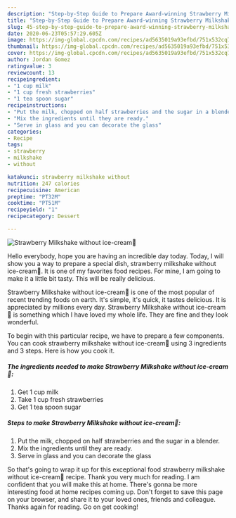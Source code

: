 ```yaml
---
description: "Step-by-Step Guide to Prepare Award-winning Strawberry Milkshake without ice-cream🍹"
title: "Step-by-Step Guide to Prepare Award-winning Strawberry Milkshake without ice-cream🍹"
slug: 45-step-by-step-guide-to-prepare-award-winning-strawberry-milkshake-without-ice-cream
date: 2020-06-23T05:57:29.605Z
image: https://img-global.cpcdn.com/recipes/ad5635019a93efbd/751x532cq70/strawberry-milkshake-without-ice-cream🍹-recipe-main-photo.jpg
thumbnail: https://img-global.cpcdn.com/recipes/ad5635019a93efbd/751x532cq70/strawberry-milkshake-without-ice-cream🍹-recipe-main-photo.jpg
cover: https://img-global.cpcdn.com/recipes/ad5635019a93efbd/751x532cq70/strawberry-milkshake-without-ice-cream🍹-recipe-main-photo.jpg
author: Jordan Gomez
ratingvalue: 3
reviewcount: 13
recipeingredient:
- "1 cup milk"
- "1 cup fresh strawberries"
- "1 tea spoon sugar"
recipeinstructions:
- "Put the milk, chopped on half strawberries and the sugar in a blender."
- "Mix the ingredients until they are ready."
- "Serve in glass and you can decorate the glass"
categories:
- Recipe
tags:
- strawberry
- milkshake
- without

katakunci: strawberry milkshake without 
nutrition: 247 calories
recipecuisine: American
preptime: "PT32M"
cooktime: "PT51M"
recipeyield: "1"
recipecategory: Dessert

---
```



![Strawberry Milkshake without ice-cream🍹](https://img-global.cpcdn.com/recipes/ad5635019a93efbd/751x532cq70/strawberry-milkshake-without-ice-cream🍹-recipe-main-photo.jpg)

Hello everybody, hope you are having an incredible day today. Today, I will show you a way to prepare a special dish, strawberry milkshake without ice-cream🍹. It is one of my favorites food recipes. For mine, I am going to make it a little bit tasty. This will be really delicious.

Strawberry Milkshake without ice-cream🍹 is one of the most popular of recent trending foods on earth. It's simple, it's quick, it tastes delicious. It is appreciated by millions every day. Strawberry Milkshake without ice-cream🍹 is something which I have loved my whole life. They are fine and they look wonderful.




To begin with this particular recipe, we have to prepare a few components. You can cook strawberry milkshake without ice-cream🍹 using 3 ingredients and 3 steps. Here is how you cook it.

##### The ingredients needed to make Strawberry Milkshake without ice-cream🍹:

1. Get 1 cup milk
1. Take 1 cup fresh strawberries
1. Get 1 tea spoon sugar




##### Steps to make Strawberry Milkshake without ice-cream🍹:

1. Put the milk, chopped on half strawberries and the sugar in a blender.
1. Mix the ingredients until they are ready.
1. Serve in glass and you can decorate the glass




So that's going to wrap it up for this exceptional food strawberry milkshake without ice-cream🍹 recipe. Thank you very much for reading. I am confident that you will make this at home. There's gonna be more interesting food at home recipes coming up. Don't forget to save this page on your browser, and share it to your loved ones, friends and colleague. Thanks again for reading. Go on get cooking!
